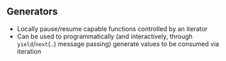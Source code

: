 ## Generators
- Locally pause/resume capable functions controlled by an iterator
- Can be used to programmatically (and interactively, through `yield`/`next`(..) message passing) generate values to be consumed via iteration
